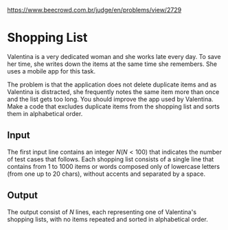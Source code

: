 https://www.beecrowd.com.br/judge/en/problems/view/2729

# Shopping List

Valentina is a very dedicated woman and she works late every day. To save her
time, she writes down the items at the same time she remembers. She uses a
mobile app for this task.

The problem is that the application does not delete duplicate items and as
Valentina is distracted, she frequently notes the same item more than once and
the list gets too long. You should improve the app used by Valentina. Make a
code that excludes duplicate items from the shopping list and sorts them in
alphabetical order.

## Input

The first input line contains an integer $N (N \lt 100)$ that indicates the
number of test cases that follows. Each shopping list consists of a single line
that contains from 1 to 1000 items or words composed only of lowercase letters
(from one up to 20 chars), without accents and separated by a space.

## Output

The output consist of $N$ lines, each representing one of Valentina's shopping
lists, with no items repeated and sorted in alphabetical order.
